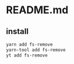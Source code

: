 # README.md

    

## install

```bash
yarn add fs-remove
yarn-tool add fs-remove
yt add fs-remove
```

